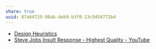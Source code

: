 ```yaml
---
share: true
uuid: 87a64729-08ab-4eb9-b3f0-23c9454772b4
---
```

* [Design Heuristics](/5e01e1ef-4aa4-491d-8ac3-8f0343201a97)
* [Steve Jobs Insult Response - Highest Quality - YouTube](https://www.youtube.com/watch?v=oeqPrUmVz-o&list=FLY_tfCBza1s48j8pmEEZDXg&index=2&t=249s)
